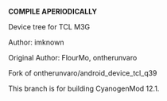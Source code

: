 **COMPILE APERIODICALLY**

Device tree for TCL M3G

Author: imknown

Original Author: FlourMo, ontherunvaro

Fork of ontherunvaro/android_device_tcl_q39

This branch is for building CyanogenMod 12.1.
